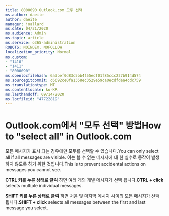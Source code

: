 ```yaml
---
title: 8000090 Outlook.com 모두 선택
ms.author: daeite
author: daeite
manager: joallard
ms.date: 04/21/2020
ms.audience: Admin
ms.topic: article
ms.service: o365-administration
ROBOTS: NOINDEX, NOFOLLOW
localization_priority: Normal
ms.custom:
- "1410"
- "1411"
- "8000090"
ms.openlocfilehash: 6a3bef0d83c5bb4f55edf01f85ccc227b914d574
ms.sourcegitcommit: c6692ce0fa1358ec3529e59ca0ecdfdea4cdc759
ms.translationtype: MT
ms.contentlocale: ko-KR
ms.lasthandoff: 09/14/2020
ms.locfileid: "47722819"
---
```

# <a name="how-to-select-all-in-outlookcom"></a><span data-ttu-id="87f02-102">Outlook.com에서 "모두 선택" 방법</span><span class="sxs-lookup"><span data-stu-id="87f02-102">How to "select all" in Outlook.com</span></span>

<span data-ttu-id="87f02-103">모든 메시지가 표시 되는 경우에만 모두를 선택할 수 있습니다.</span><span class="sxs-lookup"><span data-stu-id="87f02-103">You can only select all if all messages are visible.</span></span> <span data-ttu-id="87f02-104">이는 볼 수 없는 메시지에 대 한 실수로 동작이 발생 하지 않도록 하기 위한 것입니다.</span><span class="sxs-lookup"><span data-stu-id="87f02-104">This is to prevent accidental actions on messages you cannot see.</span></span>

<span data-ttu-id="87f02-105">**CTRL 키를 누른 상태로 클릭** 하면 여러 개의 개별 메시지가 선택 됩니다.</span><span class="sxs-lookup"><span data-stu-id="87f02-105">**CTRL + click** selects multiple individual messages.</span></span>

<span data-ttu-id="87f02-106">**SHIFT 키를 누른 상태로 클릭** 하면 처음 및 마지막 메시지 사이의 모든 메시지가 선택 됩니다.</span><span class="sxs-lookup"><span data-stu-id="87f02-106">**SHIFT + click** selects all messages between the first and last message you select.</span></span>
